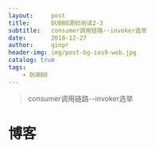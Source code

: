```yaml
---
layout:     post
title:      DUBBO源码阅读2-3
subtitle:   consumer调用链路--invoker选举
date:       2018-12-27
author:     qinpr
header-img: img/post-bg-ios9-web.jpg
catalog: true
tags:
    - DUBBO
---
```


>consumer调用链路--invoker选举

# 博客
